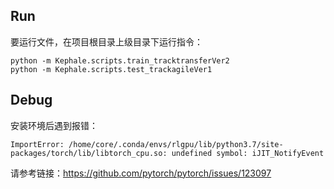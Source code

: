 
## Run
要运行文件，在项目根目录上级目录下运行指令：
```
python -m Kephale.scripts.train_tracktransferVer2
python -m Kephale.scripts.test_trackagileVer1
```
## Debug
安装环境后遇到报错：
```
ImportError: /home/core/.conda/envs/rlgpu/lib/python3.7/site-packages/torch/lib/libtorch_cpu.so: undefined symbol: iJIT_NotifyEvent
```
请参考链接：https://github.com/pytorch/pytorch/issues/123097